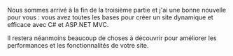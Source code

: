 Nous sommes arrivé à la fin de la troisième partie et j'ai une bonne nouvelle pour vous : vous avez toutes les bases pour créer un site dynamique et efficace avec C# et ASP.NET MVC.

Il restera néanmoins beaucoup de choses à découvrir pour améliorer les performances et les fonctionnalités de votre site.
